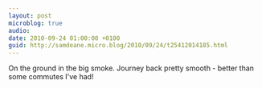 ```yaml
---
layout: post
microblog: true
audio: 
date: 2010-09-24 01:00:00 +0100
guid: http://samdeane.micro.blog/2010/09/24/t25412014185.html
---
```

On the ground in the big smoke. Journey back pretty smooth - better than some commutes I've had!
